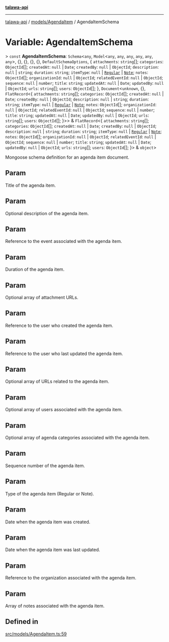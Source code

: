[**talawa-api**](../../../README.md)

***

[talawa-api](../../../modules.md) / [models/AgendaItem](../README.md) / AgendaItemSchema

# Variable: AgendaItemSchema

\> `const` **AgendaItemSchema**: `Schema`\<`any`, `Model`\<`any`, `any`, `any`, `any`, `any`, `any`\>, \{\}, \{\}, \{\}, \{\}, `DefaultSchemaOptions`, \{ `attachments`: `string`[]; `categories`: `ObjectId`[]; `createdAt`: `null` \| `Date`; `createdBy`: `null` \| `ObjectId`; `description`: `null` \| `string`; `duration`: `string`; `itemType`: `null` \| [`Regular`](../enumerations/ItemType.md#regular) \| [`Note`](../enumerations/ItemType.md#note); `notes`: `ObjectId`[]; `organizationId`: `null` \| `ObjectId`; `relatedEventId`: `null` \| `ObjectId`; `sequence`: `null` \| `number`; `title`: `string`; `updatedAt`: `null` \| `Date`; `updatedBy`: `null` \| `ObjectId`; `urls`: `string`[]; `users`: `ObjectId`[]; \}, `Document`\<`unknown`, \{\}, `FlatRecord`\<\{ `attachments`: `string`[]; `categories`: `ObjectId`[]; `createdAt`: `null` \| `Date`; `createdBy`: `null` \| `ObjectId`; `description`: `null` \| `string`; `duration`: `string`; `itemType`: `null` \| [`Regular`](../enumerations/ItemType.md#regular) \| [`Note`](../enumerations/ItemType.md#note); `notes`: `ObjectId`[]; `organizationId`: `null` \| `ObjectId`; `relatedEventId`: `null` \| `ObjectId`; `sequence`: `null` \| `number`; `title`: `string`; `updatedAt`: `null` \| `Date`; `updatedBy`: `null` \| `ObjectId`; `urls`: `string`[]; `users`: `ObjectId`[]; \}\>\> & `FlatRecord`\<\{ `attachments`: `string`[]; `categories`: `ObjectId`[]; `createdAt`: `null` \| `Date`; `createdBy`: `null` \| `ObjectId`; `description`: `null` \| `string`; `duration`: `string`; `itemType`: `null` \| [`Regular`](../enumerations/ItemType.md#regular) \| [`Note`](../enumerations/ItemType.md#note); `notes`: `ObjectId`[]; `organizationId`: `null` \| `ObjectId`; `relatedEventId`: `null` \| `ObjectId`; `sequence`: `null` \| `number`; `title`: `string`; `updatedAt`: `null` \| `Date`; `updatedBy`: `null` \| `ObjectId`; `urls`: `string`[]; `users`: `ObjectId`[]; \}\> & `object`\>

Mongoose schema definition for an agenda item document.

## Param

Title of the agenda item.

## Param

Optional description of the agenda item.

## Param

Reference to the event associated with the agenda item.

## Param

Duration of the agenda item.

## Param

Optional array of attachment URLs.

## Param

Reference to the user who created the agenda item.

## Param

Reference to the user who last updated the agenda item.

## Param

Optional array of URLs related to the agenda item.

## Param

Optional array of users associated with the agenda item.

## Param

Optional array of agenda categories associated with the agenda item.

## Param

Sequence number of the agenda item.

## Param

Type of the agenda item (Regular or Note).

## Param

Date when the agenda item was created.

## Param

Date when the agenda item was last updated.

## Param

Reference to the organization associated with the agenda item.

## Param

Array of notes associated with the agenda item.

## Defined in

[src/models/AgendaItem.ts:59](https://github.com/PalisadoesFoundation/talawa-api/blob/039b0f127fb8caa46d57186ab4b3bb27fe150903/src/models/AgendaItem.ts#L59)

